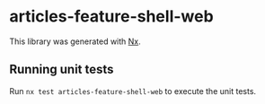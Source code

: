 # articles-feature-shell-web

This library was generated with [Nx](https://nx.dev).

## Running unit tests

Run `nx test articles-feature-shell-web` to execute the unit tests.
